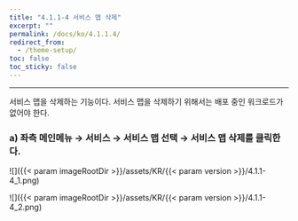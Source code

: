 ```yaml
---
title: "4.1.1-4 서비스 맵 삭제"
excerpt: ""
permalink: /docs/ko/4.1.1.4/
redirect_from:
  - /theme-setup/
toc: false
toc_sticky: false
---
```


---
서비스 맵을 삭제하는 기능이다. 서비스 맵을 삭제하기 위해서는 배포 중인 워크로드가 없어야 한다.

### a\) 좌측 메인메뉴 → 서비스 → 서비스 맵 선택 → 서비스 맵 삭제를 클릭한다.

![]({{< param imageRootDir >}}/assets/KR/{{< param version >}}/4.1.1-4_1.png)

![]({{< param imageRootDir >}}/assets/KR/{{< param version >}}/4.1.1-4_2.png)
